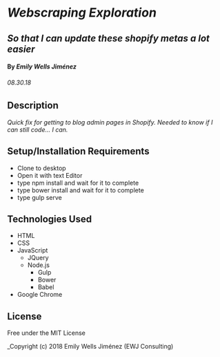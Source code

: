 # _Webscraping Exploration_

## _So that I can update these shopify metas a lot easier_

#### By _Emily Wells Jiménez_

###### _08.30.18_

## Description

_Quick fix for getting to blog admin pages in Shopify. Needed to know if I can still code... I can._


## Setup/Installation Requirements
* Clone to desktop
* Open it with text Editor
* type npm install and wait for it to complete
* type bower install and wait for it to complete
* type gulp serve

## Technologies Used

* HTML
* CSS
* JavaScript
  * JQuery
  * Node.js
    * Gulp
    * Bower
    * Babel
* Google Chrome


## License

Free under the MIT License

_Copyright (c) 2018 Emily Wells Jiménez (EWJ Consulting)


